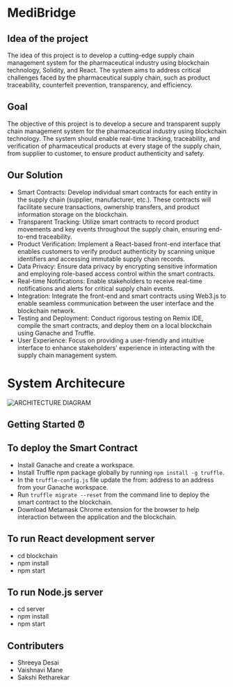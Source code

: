 # MediBridge

## Idea of the project

The idea of this project is to develop a cutting-edge supply chain management system for the pharmaceutical industry using blockchain technology, Solidity, and React. The system aims to address critical challenges faced by the pharmaceutical supply chain, such as product traceability, counterfeit prevention, transparency, and efficiency. 



## Goal

The objective of this project is to develop a secure and transparent supply chain management system for the pharmaceutical industry using blockchain technology. The system should enable real-time tracking, traceability, and verification of pharmaceutical products at every stage of the supply chain, from supplier to customer, to ensure product authenticity and safety.

## Our Solution

-	Smart Contracts: Develop individual smart contracts for each entity in the supply chain (supplier, manufacturer, etc.). These contracts will facilitate secure transactions, ownership transfers, and product information storage on the blockchain.
- Transparent Tracking: Utilize smart contracts to record product movements and key events throughout the supply chain, ensuring end-to-end traceability.
-	Product Verification: Implement a React-based front-end interface that enables customers to verify product authenticity by scanning unique identifiers and accessing immutable supply chain records.
-	Data Privacy: Ensure data privacy by encrypting sensitive information and employing role-based access control within the smart contracts.
-	Real-time Notifications: Enable stakeholders to receive real-time notifications and alerts for critical supply chain events.
-	Integration: Integrate the front-end and smart contracts using Web3.js to enable seamless communication between the user interface and the blockchain network.
-	Testing and Deployment: Conduct rigorous testing on Remix IDE, compile the smart contracts, and deploy them on a local blockchain using Ganache and Truffle.
-	User Experience: Focus on providing a user-friendly and intuitive interface to enhance stakeholders' experience in interacting with the supply chain management system.

# System Architecure

![ARCHITECTURE DIAGRAM](https://github.com/blockbusters07/MediBridge/assets/141605147/54e5bb92-f9ce-4ce9-ad04-c0a6397a7033)





## Getting Started ⏰

## To deploy the Smart Contract
-	Install Ganache and create a workspace.
- Install Truffle npm package globally by running `npm install -g truffle`.
-	In the `truffle-config.js` file update the from: address to an address from your Ganache workspace.
-	Run `truffle migrate --reset` from the command line to deploy the smart contract to the blockchain.
-	Download Metamask Chrome extension for the browser to help interaction between the application and the blockchain.

## To run React development server

- cd blockchain
- npm install
- npm start

## To run Node.js server
- cd server
- npm install
- npm start



## Contributers

- Shreeya Desai
- Vaishnavi Mane
- Sakshi Retharekar

